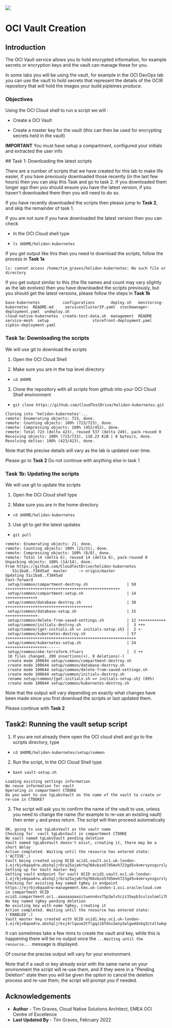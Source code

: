 ![](../../../common/images/customer.logo2.png)

# OCI Vault Creation

## Introduction

The OCI Vault service allows you to hold encrypted information, for example secrets or encryption keys and the vault can manage these for you.

In some labs you will be using the vault, for example in the OCI DevOps lab you can use the vault to hold secrets that represent the details of the OCIR repository that will hold the images your build pipleines produce.

### Objectives

Using the OCI Cloud shell to run a script we will :

  - Create a OCI Vault
  
  - Create a master key for the vault (this can then be used for encrypting secrets held in the vault)

**IMPORTANT** You must have setup a compartment, configured your initials and extracted the user info

## Task 1: Downloading the latest scripts

There are a number of scripts that we have created for this lab to make life easier, if you have previously downloaded those recently (in the last few hours) then you can skip this Task and go to task 2. If you downloaded them longer ago then you should ensure you have the latest version, if you haven't downloaded them then you will need to do so.

If you have recently downloaded the scripts then please jump to **Task 2**, and skip the remainder of task 1.

If you are not sure if you have downloaded the latest version then you can check

  - In the OCI Cloud shell type 
  
  - `ls $HOME/helidon-kubernetes`

If you get output like this then you need to download the scripts, follow the process in **Task 1a**

```
ls: cannot access /home/tim_graves/helidon-kubernetes: No such file or directory
```

If you get output similar to this (the file names and count may vary slightly as the lab evolves) then you have downloaded the scripts previously, but you should get the latest versions, please follow the steps in **Task 1b**

```
base-kubernetes          configurations       deploy.sh   monitoring-kubernetes  README.md     servicesClusterIP.yaml  stockmanager-deployment.yaml  undeploy.sh
cloud-native-kubernetes  create-test-data.sh  management  README                 service-mesh  setup                   storefront-deployment.yaml    zipkin-deployment.yaml
```

### Task 1a: Downloading the scripts

We will use git to download the scripts

  1. Open the OCI Cloud Shell

  2. Make sure you are in the top level directory
  
  - `cd $HOME`
  
  3. Clone the repository with all scripts from github into your OCI Cloud Shell environment
  
  - `git clone https://github.com/CloudTestDrive/helidon-kubernetes.git`
  
  ```
  Cloning into 'helidon-kubernetes'...
remote: Enumerating objects: 723, done.
remote: Counting objects: 100% (723/723), done.
remote: Compressing objects: 100% (452/452), done.
remote: Total 723 (delta 423), reused 537 (delta 249), pack-reused 0
Receiving objects: 100% (723/723), 110.23 KiB | 0 bytes/s, done.
Resolving deltas: 100% (423/423), done.
```

Note that the precise details will vary as the lab is updated over time.

Please go to **Task 2** Do not continue with anything else in task 1

### Task 1b: Updating the scripts

We will use git to update the scripts

  1. Open the OCI Cloud shell type
  
  2. Make sure you are in the home directory
  
  - `cd $HOME/helidon-kubernetes`
  
  3. Use git to get the latest updates
  
  - `git pull`

```
remote: Enumerating objects: 21, done.
remote: Counting objects: 100% (21/21), done.
remote: Compressing objects: 100% (8/8), done.
remote: Total 14 (delta 6), reused 14 (delta 6), pack-reused 0
Unpacking objects: 100% (14/14), done.
From https://github.com/CloudTestDrive/helidon-kubernetes
   51c1ba8..f3845ad  master     -> origin/master
Updating 51c1ba8..f3845ad
Fast-forward
 setup/common/compartment-destroy.sh                 | 50 ++++++++++++++++++++++++++++++++++++++++++++++++++
 setup/common/compartment-setup.sh                   | 14 ++++++++++++++
 setup/common/database-destroy.sh                    | 38 ++++++++++++++++++++++++++++++++++++++
 setup/common/database-setup.sh                      | 15 ++++++++++++++-
 setup/common/delete-from-saved-settings.sh          | 12 ++++++++++++
 setup/common/initials-destroy.sh                    |  3 +++
 setup/common/{get-initials.sh => initials-setup.sh} |  2 +-
 setup/common/kubernetes-destroy.sh                  | 57 +++++++++++++++++++++++++++++++++++++++++++++++++++++++++
 setup/common/kubernetes-setup.sh                    | 24 ++++++++++++++++++------
 setup/common/oke-terraform.tfvars                   |  2 ++
 10 files changed, 209 insertions(+), 8 deletions(-)
 create mode 100644 setup/common/compartment-destroy.sh
 create mode 100644 setup/common/database-destroy.sh
 create mode 100644 setup/common/delete-from-saved-settings.sh
 create mode 100644 setup/common/initials-destroy.sh
 rename setup/common/{get-initials.sh => initials-setup.sh} (89%)
 create mode 100644 setup/common/kubernetes-destroy.sh
```

Note that the output will vary depending on exactly what changes have been made since you first download the scripts or last updated them.

Please continue with **Task 2**

## Task2: Running the vault setup script

  1. If you are not already there open the OCI cloud shell and go to the scripts directory, type
  
  - `cd $HOME/helidon-kubernetes/setup/common`
  
  2. Run the script, in the OCI Cloud Shell type
  
  - `bash vault-setup.sh`
  
  ```
  Loading existing settings information
No reuse information for vault
Operating in compartment CTDOKE
Do you want to use tgLabsVault as the name of the vault to create or re-use in CTDOKE?
```

  3. The script will ask you to confirm the name of the vault to use, unless you need to change the name (for example to re-use an existing vault) then enter `y` and press return. The script will then proceed automatically
  
  ```
  OK, going to use tgLabsVault as the vault name
Checking for  vault tgLabsVault in compartment CTDOKE
No vault named tgLabsVault pending deletion
Vault named tgLabsVault doesn't exist, creating it, there may be a short delay
Action completed. Waiting until the resource has entered state: ('ACTIVE',)
Vault being created using OCID ocid1.vault.oc1.uk-london-1.ejrbjv6qaadrw.abshqljrbra25ajo6rhq766vbzo57d5mvh723gd5v4vmrvynsgsrslp3wrua
Setting up for Vault master key
Getting vault endpoint for vault OCID ocid1.vault.oc1.uk-london-1.ejrbjv6qaadrw.abshqljrbra25ajo6rhq766vbzo57d5mvh723gd5v4vmrvynsgsrslp3wrua
Checking for existing key named tgKey in endpoint https://ejrbjv6qaadrw-management.kms.uk-london-1.oci.oraclecloud.com in compartment OCID ocid1.compartment.oc1..aaaaaaaaxoituenn4vx75p3wlv5czz35wyb3culzulomli7b7wsjekmrhsvq
No key named tgKey pending deletion
No existing key with name tgKey, creating it
Action completed. Waiting until the resource has entered state: ('ENABLED',)
Vault master key created with OCID ocid1.key.oc1.uk-london-1.ejrbjv6qaadrw.abshqljrksj4rlquue2tflgqzi6fdsv2wny2wlgw4dxbq3ctaltwkq4talra
  ```
  
  It can sometimes take a few mins to create the vault and key, while this is happening there will be no output once the `...Waiting until the resource...` message is displayed.
  
  Of course the precise output will vary for your environment.
  
  Note that if a vault or key already exist with the same name on your environment the script will re-use them, and if they were in a "Pending Deletion" state then you will be given the option to cancel the deletion process and re-use them, the script will prompt you if needed. 

## Acknowledgements

* **Author** - Tim Graves, Cloud Native Solutions Architect, EMEA OCI Centre of Excellence
* **Last Updated By** - Tim Graves, February 2022